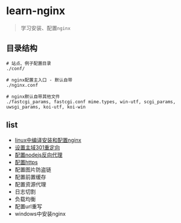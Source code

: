 # learn-nginx

> 学习安装、配置`nginx`

## 目录结构

```
# 站点、例子配置目录
./conf/

# nginx配置主入口 - 默认自带
./nginx.conf

# nginx默认自带其他文件
./fastcgi_params, fastcgi.conf mime.types, win-utf, scgi_params, uwsgi_params, koi-utf, koi-win
```

## list

* [linux中编译安装和配置nginx](https://xuexb.com/html/linuxzhong-bian-yi-an-zhuang-he-pei-zhi-nginx.html)
* [设置主域301重定向](docs/domain.md)
* [配置nodejs反向代理](docs/nodejs-proxy.md)
* [配置https](docs/https.md)
* 配置图片防盗链
* 配置前置缓存
* 配置资源代理
* 日志切割
* 负载均衡
* 配置url重写
* windows中安装nginx
